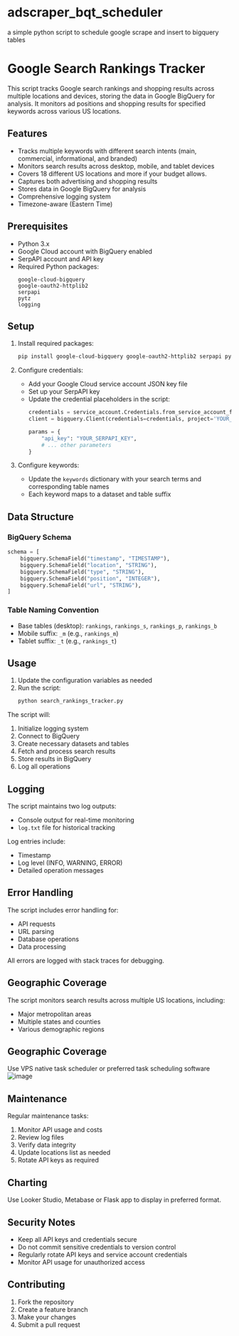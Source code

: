 # adscraper_bqt_scheduler
a simple python script to schedule google scrape and insert to bigquery tables

# Google Search Rankings Tracker

This script tracks Google search rankings and shopping results across multiple locations and devices, storing the data in Google BigQuery for analysis. It monitors ad positions and shopping results for specified keywords across various US locations.

## Features

- Tracks multiple keywords with different search intents (main, commercial, informational, and branded)
- Monitors search results across desktop, mobile, and tablet devices
- Covers 18 different US locations and more if your budget allows.
- Captures both advertising and shopping results
- Stores data in Google BigQuery for analysis
- Comprehensive logging system
- Timezone-aware (Eastern Time)

## Prerequisites

- Python 3.x
- Google Cloud account with BigQuery enabled
- SerpAPI account and API key
- Required Python packages:
  ```
  google-cloud-bigquery
  google-oauth2-httplib2
  serpapi
  pytz
  logging
  ```

## Setup

1. Install required packages:
   ```bash
   pip install google-cloud-bigquery google-oauth2-httplib2 serpapi pytz
   ```

2. Configure credentials:
   - Add your Google Cloud service account JSON key file
   - Set up your SerpAPI key
   - Update the credential placeholders in the script:
     ```python
     credentials = service_account.Credentials.from_service_account_file('YOUR_SERVICE_ACCOUNT_FILE')
     client = bigquery.Client(credentials=credentials, project='YOUR_PROJECT_ID')
     ```
     ```python
     params = {
         "api_key": "YOUR_SERPAPI_KEY",
         # ... other parameters
     }
     ```

3. Configure keywords:
   - Update the `keywords` dictionary with your search terms and corresponding table names
   - Each keyword maps to a dataset and table suffix

## Data Structure

### BigQuery Schema
```python
schema = [
    bigquery.SchemaField("timestamp", "TIMESTAMP"),
    bigquery.SchemaField("location", "STRING"),
    bigquery.SchemaField("type", "STRING"),
    bigquery.SchemaField("position", "INTEGER"),
    bigquery.SchemaField("url", "STRING"),
]
```

### Table Naming Convention
- Base tables (desktop): `rankings`, `rankings_s`, `rankings_p`, `rankings_b`
- Mobile suffix: `_m` (e.g., `rankings_m`)
- Tablet suffix: `_t` (e.g., `rankings_t`)

## Usage

1. Update the configuration variables as needed
2. Run the script:
   ```bash
   python search_rankings_tracker.py
   ```

The script will:
1. Initialize logging system
2. Connect to BigQuery
3. Create necessary datasets and tables
4. Fetch and process search results
5. Store results in BigQuery
6. Log all operations

## Logging

The script maintains two log outputs:
- Console output for real-time monitoring
- `log.txt` file for historical tracking

Log entries include:
- Timestamp
- Log level (INFO, WARNING, ERROR)
- Detailed operation messages

## Error Handling

The script includes error handling for:
- API requests
- URL parsing
- Database operations
- Data processing

All errors are logged with stack traces for debugging.

## Geographic Coverage

The script monitors search results across multiple US locations, including:
- Major metropolitan areas
- Multiple states and counties
- Various demographic regions

## Geographic Coverage

Use VPS native task scheduler or preferred task scheduling software
![image](https://github.com/user-attachments/assets/46c9559f-6036-4884-8ccf-5892b64611ce)

## Maintenance

Regular maintenance tasks:
1. Monitor API usage and costs
2. Review log files
3. Verify data integrity
4. Update locations list as needed
5. Rotate API keys as required

## Charting

Use Looker Studio, Metabase or Flask app to display in preferred format. 

## Security Notes

- Keep all API keys and credentials secure
- Do not commit sensitive credentials to version control
- Regularly rotate API keys and service account credentials
- Monitor API usage for unauthorized access

## Contributing

1. Fork the repository
2. Create a feature branch
3. Make your changes
4. Submit a pull request
